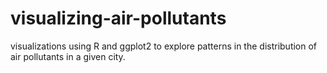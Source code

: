 # visualizing-air-pollutants
visualizations using R and ggplot2 to explore patterns in the distribution of air pollutants in a given city.
